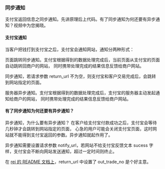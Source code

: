 ### 同步通知

支付宝返回信息之同步通知。先讲原理后上代码。有了同步通知为何还要有异步通知？视频中为您揭晓。

#### 支付宝通知

当客户把钱打到支付宝之后，支付宝会通知网站，通知分两种形式：

页面跳转同步通知。支付宝根据得到的数据处理完成后，当前页面从支付宝的页面自动跳转回商户的网站， 同时携带处理完成的结果信息反馈给商户网站。

同步通知，若请求参数 return_url 不为空，则支付宝和客户交易完成后，会跳转到网站指定的页面。

服务器异步通知。支付宝根据得到的数据处理完成后，支付宝的服务器主动发起通知给商户的网站， 同时携带处理完成的结果信息反馈给商户网站。

#### 有了同步通知为何还要有异步通知？

异步通知，为什么要有异步通知？ 在客户给支付宝付款成功之后，支付宝会等待几秒钟才会跳转到网站指定的页面， 心急的用户可能会关闭支付宝页面，这时网站就不能得到支付宝返回的参数。异步通知就起作用了。

异步通知需要设置请求参数 notify_url，若网站不给支付宝反馈文本 sucess 字样，支付宝会不断向网站发送通知，超过一定时间则终止。

在 [rei 的 README 文档上](https://github.com/chloerei/alipay#example)，return_url 中设置了 out_trade_no 是个好主意。
